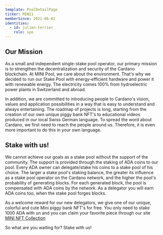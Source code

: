 ```yaml
---
template: PoolDetailPage
ticker: MINI1
memberSince: 2021-06-02
identities:
  - id: julien-terrier
    role: spo
---
```


## Our Mission

As a small and independent single-stake pool operator, our primary mission is to strengthen the decentralization and security of the Cardano blockchain. At MINI Pool, we care about the environment. That's why we decided to run our Stake Pool with energy-efficient hardware and power it with renewable energy. The electricity comes 100% from hydroelectric power plants in Switzerland and abroad.

In addition, we are committed to introducing people to Cardano's vision, values and application possibilities in a way that is easy to understand and always entertaining. The roadmap of projects is long, starting from the creation of our own unique piggy bank NFT's to educational videos produced in our local Swiss German language. To spread the word about Cardano, we first need to reach the people around us. Therefore, it is even more important to do this in your own language.

## Stake with us!

We cannot achieve our goals as a stake pool without the support of the community. The support is provided through the staking of ADA coins to our pool. Every ADA owner can delegate/stake his coins to a stake pool of his choice. The larger a stake pool's staking balance, the greater its influence as a stake pool operator on the Cardano network, and the higher the pool's probability of generating blocks. For each generated block, the pool is compensated with ADA coins by the network. As a delegator you will earn ADA coins too, when the stake pool forges blocks. 

As a welcome reward for our new delegators, we give one of our unique, colorful and cute Mini piggy bank NFT's for free. You only need to stake 1000 ADA with un and you can claim your favorite piece through our site [MINI NFT Collection](https://www.adaministake.com/services-9)

So what are you waiting for? Stake with us!
